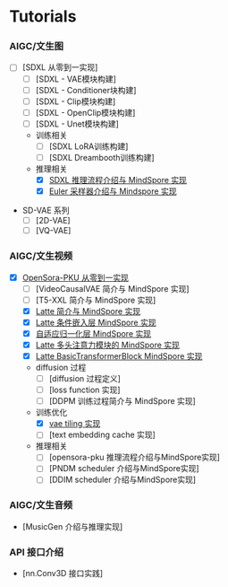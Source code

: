 # Tutorials

### AIGC/文生图

- [ ] [SDXL 从零到一实现]
    - [ ] [SDXL - VAE模块构建]
    - [ ] [SDXL - Conditioner块构建]
    - [ ] [SDXL - Clip模块构建]
    - [ ] [SDXL - OpenClip模块构建]
    - [ ] [SDXL - Unet模块构建]
    - 训练相关
      - [ ] [SDXL LoRA训练构建]
      - [ ] [SDXL Dreambooth训练构建]
    - 推理相关
      - [x] [SDXL 推理流程介绍与 MindSpore 实现](./aigc/sdxl_implemented_from_scratch/sdxl-infer.md) 
      - [x] [Euler 采样器介绍与 Mindspore 实现](./aigc/sdxl_implemented_from_scratch/sampler-implement.md) 

- SD-VAE 系列
    - [ ] [2D-VAE]
    - [ ] [VQ-VAE]

### AIGC/文生视频

- [x] [OpenSora-PKU 从零到一实现](./aigc/opensora-pku_from_scratch/opensora-pku%20implemented%20from%20scratch.md)
    - [ ] [VideoCausalVAE 简介与 MindSpore 实现]
    - [ ] [T5-XXL 简介与 MindSpore 实现]
    - [x] [Latte 简介与 MindSpore 实现](./aigc/opensora-pku_from_scratch/latte_implemented_from_scratch.md)
    - [x] [Latte 条件嵌入层 MindSpore 实现](./aigc/opensora-pku_from_scratch/latte_embedding_modules_implement.md)
    - [x] [自适应归一化层 MindSpore 实现](./aigc/opensora-pku_from_scratch/latte_adalayernorm_implement.md)
    - [x] [Latte 多头注意力模块的 MindSpore 实现](./aigc/opensora-pku_from_scratch/latte_mha_implement.md)
    - [x] [Latte BasicTransformerBlock MindSpore 实现](./aigc/opensora-pku_from_scratch/latte_transformerblock_implement.md)
    - diffusion 过程
      - [ ] [diffusion 过程定义]
      - [ ] [loss function 实现]
      - [ ] [DDPM 训练过程简介与 MindSpore 实现]
    - 训练优化
      - [x] [vae tiling 实现](./aigc/opensora-pku_from_scratch/docs/vae_tiling_implement.md)
      - [ ] [text embedding cache 实现]
    - 推理相关
      - [ ] [opensora-pku 推理流程介绍与MindSpore实现]
      - [ ] [PNDM scheduler 介绍与MindSpore实现]
      - [ ] [DDIM scheduler 介绍与MindSpore实现]

### AIGC/文生音频

- [MusicGen 介绍与推理实现]

### API 接口介绍

- [nn.Conv3D 接口实践]